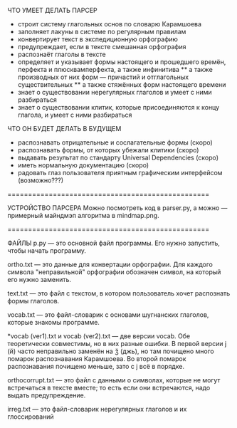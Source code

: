 ЧТО УМЕЕТ ДЕЛАТЬ ПАРСЕР
* строит систему глагольных основ по словарю Карамшоева
* заполняет лакуны в системе по регулярным правилам
* конвертирует текст в экспедиционную орфографию
* предупреждает, если в тексте смешанная орфография
* распознаёт глаголы в тексте
* определяет и указывает формы настоящего и прошедшего времён, перфекта и плюсквамперфекта, а также инфинитива
** а также производных от них форм — причастий и отглагольных существительных
** а также стяжённых форм настоящего времени
* знает о существовании нерегулярных глаголов и умеет с ними разбираться
* знает о существовании клитик, которые присоединяются к концу глагола, и умеет с ними разбираться

ЧТО ОН БУДЕТ ДЕЛАТЬ В БУДУЩЕМ
* распознавать отрицательные и сослагательные формы (скоро)
* распознавать формы, от которых убежали клитики (скоро)
* выдавать результат по стандарту Universal Dependencies (скоро)
* иметь нормальную документацию (скоро)
* радовать глаз пользователя приятным графическим интерфейсом (возможно???)

=================================================

УСТРОЙСТВО ПАРСЕРА
Можно посмотреть код в parser.py, а можно — примерный майндмэп алгоритма в mindmap.png.

=================================================

ФАЙЛЫ
p.py — это основной файл программы. Его нужно запустить, чтобы начать программу.

ortho.txt — это данные для конвертации орфографии. Для каждого символа "неправильной" орфографии обозначен символ, на который его нужно заменить.

text.txt — это файл с текстом, в котором пользователь хочет распознать формы глаголов.

vocab.txt — это файл-словарик с основами шугнанских глаголов, которые знакомы программе.

   *vocab (ver1).txt и vocab (ver2).txt — две версии vocab. Обе теоретически совместимы, но в них разные ошибки. В первой версии j (й) часто неправильно заменён на ǯ (джь), но там почищено много помарок распознавания Карамшоева. Во второй помарок распознавания почищено меньше, зато с j всё в порядке.

orthocorrupt.txt — это файл с данными о символах, которые не могут встречаться в тексте вместе; то есть если они встречаются, надо выдать предупреждение.

irreg.txt — это файл-словарик нерегулярных глаголов и их глоссирований

